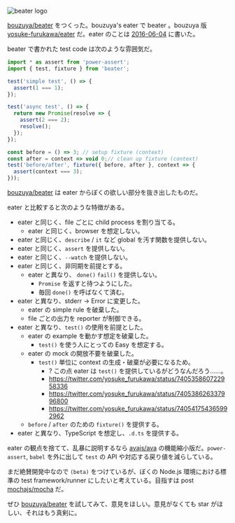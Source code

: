 ![beater logo](https://cloud.githubusercontent.com/assets/1221346/15892977/e69386f0-2db7-11e6-9163-bcb2f2471581.png)

[bouzuya/beater][] をつくった。bouzuya's eater で beater 。bouzuya 版 [yosuke-furukawa/eater][] だ。eater のことは [2016-06-04][] に書いた。

beater で書かれた test code は次のような雰囲気だ。

```js
import * as assert from 'power-assert';
import { test, fixture } from 'beater';

test('simple test', () => {
  assert(1 === 1);
});

test('async test', () => {
  return new Promise(resolve => {
    assert(2 === 2);
    resolve();
  });
});

const before = () => 3; // setup fixture (context)
const after = context => void 0;// clean up fixture (context)
test('before/after', fixture({ before, after }, context => {
  assert(context === 3);
}));
```

[bouzuya/beater][] は eater からぼくの欲しい部分を抜き出したものだ。

eater と比較すると次のような特徴がある。

- eater と同じく、file ごとに child process を割り当てる。
  - eater と同じく、browser を想定しない。
- eater と同じく、`describe` / `it` など global を汚す関数を提供しない。
- eater と同じく、`assert` を提供しない。
- eater と同じく、`--watch` を提供しない。
- eater と同じく、非同期を前提とする。
  - eater と異なり、 `done()` `fail()` を提供しない。
    - `Promise` を返すと待つようにした。
    - 毎回 `done()` を呼ばなくて済む。
- eater と異なり、stderr -> Error に変更した。
  - eater の simple rule を破棄した。
  - file ごとの出力を reporter が制御できる。
- eater と異なり、`test()` の使用を前提とした。
  - eater の example を動かす想定を破棄した。
    - `test()` を使う人にとっての Easy を想定する。
  - eater の mock の開放不要を破棄した。
    - `test()` 単位に context の生成・破棄が必要になるため。
      - ? この点 eater は `test()` を提供しているがどうなんだろう……。
      - https://twitter.com/yosuke_furukawa/status/740535860722958336
      - https://twitter.com/yosuke_furukawa/status/740538626337996800
      - https://twitter.com/yosuke_furukawa/status/740541754365992962
  - `before` / `after` のための `fixture()` を提供する。
- eater と異なり、TypeScript を想定し、`.d.ts` を提供する。

eater の観点を捨てて、乱暴に説明するなら [avajs/ava][] の機能縮小版だ。`power-assert`, `babel` を外に出して `test` の API や対応する戻り値を減らしている。

まだ絶賛開発中なので `(beta)` をつけているが、ぼくの Node.js 環境における標準の test framework/runner にしたいと考えている。目指すは post [mochajs/mocha][] だ。

ぜひ [bouzuya/beater][] を試してみて、意見をほしい。意見がなくても star がほしい、それはもう真剣に。

[2016-06-04]: https://blog.bouzuya.net/2016/06/04/
[avajs/ava]: https://github.com/avajs/ava
[bouzuya/beater]: https://github.com/bouzuya/beater
[mochajs/mocha]: https://github.com/mochajs/mocha
[yosuke-furukawa/eater]: https://github.com/yosuke-furukawa/eater
